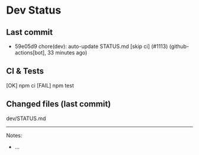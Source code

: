 # Dev Status

## Last commit
- 59e05d9 chore(dev): auto-update STATUS.md [skip ci] (#1113) (github-actions[bot], 33 minutes ago)
## CI & Tests
[OK] npm ci
[FAIL] npm test

## Changed files (last commit)
dev/STATUS.md

---
Notes:
- ...
